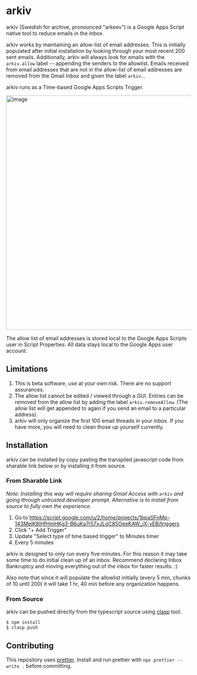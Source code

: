 # arkiv

arkiv (Swedish for archive, pronounced "arkeev") is a Google Apps Script native tool to reduce emails in the inbox.

arkiv works by maintaining an allow-list of email addresses. This is initially populated after initial installation by looking through your most recent 200 sent emails. Additionally, arkiv will always look for emails with the `arkiv.allow` label -- appending the senders to the allowlist. Emails received from email addresses that are not in the allow-list of email addresses are removed from the Gmail Inbox and given the label `arkiv.`.

arkiv runs as a Time-based Google Apps Scripts Trigger.

<img width="640" alt="image" src="https://user-images.githubusercontent.com/36717/204095443-0d4ae689-eca8-48ce-bc3a-8c18fc210007.png">

The allow list of email addresses is stored local to the Google Apps Scripts user in Script Properties. All data stays local to the Google Apps user account.

## Limitations

1. This is beta software, use at your own risk. There are no support assurances.
1. The allow list cannot be edited / viewed through a GUI. Entries can be removed from the allow list by adding the label `arkiv.removeAllow`. (The allow list will get appended to again if you send an email to a particular address).
1. arkiv will only organize the first 100 email threads in your inbox. If you have more, you will need to clean those up yourself currently.

## Installation

arkiv can be installed by copy pasting the transpiled javascript code from sharable link below or by installing it from source.

### From Sharable Link

_Note: Installing this way will require sharing Gmail Access with `arkiv` and going through untrusted developer prompt. Alternative is to install from source to fully own the experience._

1. Go to https://script.google.com/u/2/home/projects/1bpaSFnMp-143MelK8IHfHmHKg3-B6uKa7r57xJLgC85OeeKAW_iX-yEB/triggers
1. Click "+ Add Trigger"
1. Update "Select type of time based trigger" to Minutes timer
1. Every 5 minutes

arkiv is designed to only run every five minutes. For this reason it may take some time to do initial clean up of an inbox. Recommend declaring Inbox Bankruptcy and moving everything out of the inbox for faster results. :)

Also note that since it will populate the allowlist initially (every 5 min, chunks of 10 until 200) it will take 1 hr, 40 min before any organization happens.

### From Source

arkiv can be pushed directly from the typescript source using [clasp](https://developers.google.com/apps-script/guides/clasp) tool.

```shell
$ npm install
$ clasp push
```

## Contributing

This repository uses [prettier](https://prettier.io/). Install and run prettier with `npx prettier --write .` before committing.
